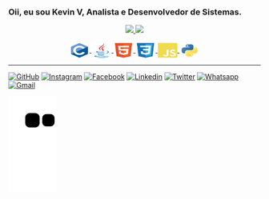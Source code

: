 ### Oii, eu sou Kevin V, Analista e Desenvolvedor de Sistemas.

<div align="center">
  <a href="https://github.com/KevinVill4">
  <img height="160em" src="https://github-readme-stats.vercel.app/api?username=KevinVill4&show_icons=true&theme=dracula&include_all_commits=true&count_private=true"/>
  <img height="160em" src="https://github-readme-stats.vercel.app/api/top-langs/?username=KevinVill4&layout=compact&langs_count=7&theme=dracula"/>
</div>

<div align="center">
  <div style="display: inline_block"><br>
    <img align="center" alt="Kevin-C" height="30" width="40" src="https://raw.githubusercontent.com/devicons/devicon/1119b9f84c0290e0f0b38982099a2bd027a48bf1/icons/c/c-original.svg">
    <img align="center" alt="Kevin-Java" height="30" width="40" src="https://raw.githubusercontent.com/devicons/devicon/1119b9f84c0290e0f0b38982099a2bd027a48bf1/icons/java/java-original.svg"> 
    <img align="center" alt="Kevin-HTML" height="30" width="40" src="https://raw.githubusercontent.com/devicons/devicon/master/icons/html5/html5-original.svg"> 
    <img align="center" alt="Kevin-CSS" height="30" width="40" src="https://raw.githubusercontent.com/devicons/devicon/master/icons/css3/css3-original.svg"> 
    <img align="center" alt="Kevin-Js" height="30" width="40" src="https://raw.githubusercontent.com/devicons/devicon/master/icons/javascript/javascript-plain.svg">
    <img align="center" alt="Kevin-Python" height="30" width="40" src="https://raw.githubusercontent.com/devicons/devicon/master/icons/python/python-original.svg">
  </div>
</div>
  <hr>

[![GitHub](https://img.shields.io/badge/GitHub-100000?style=for-the-badge&logo=github&logoColor=white)](https://github.com/KevinVill4) [![Instagram](https://img.shields.io/badge/Instagram-E4405F?style=for-the-badge&logo=instagram&logoColor=white)](https://www.instagram.com/kevin__villa_/) [![Facebook](https://img.shields.io/badge/Facebook-1877F2?style=for-the-badge&logo=facebook&logoColor=white)](https://www.facebook.com/kevinvilla2002/) [![Linkedin](https://img.shields.io/badge/LinkedIn-0077B5?style=for-the-badge&logo=linkedin&logoColor=white)](https://www.linkedin.com/in/kevin-villa-679483209/) [![Twitter](https://img.shields.io/badge/Twitter-1DA1F2?style=for-the-badge&logo=twitter&logoColor=white)](https://twitter.com/kevin_vill4) [![Whatsapp](https://img.shields.io/badge/WhatsApp-25D366?style=for-the-badge&logo=whatsapp&logoColor=white)](https://contate.me/kevinvill4)[![Gmail](https://img.shields.io/badge/Gmail-D14836?style=for-the-badge&logo=gmail&logoColor=white)](kevinvilla712@gmail.com)


  
  
![snake gif](https://github.com/KevinVill4/KevinVill4/blob/output/github-contribution-grid-snake.svg)
